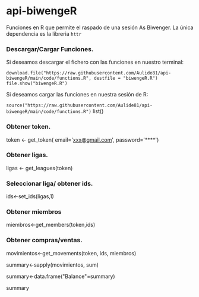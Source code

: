 # api-biwengeR

Funciones en R que permite el raspado de una sesión As Biwenger. La única dependencia es la libreria `httr`

### Descargar/Cargar Funciones.

Si deseamos descargar el fichero con las funciones en nuestro terminal:

`download.file("https://raw.githubusercontent.com/Aulide81/api-biwengeR/main/code/functions.R", destfile = "biwengeR.R")`
`file.show("biwengeR.R")`

Si deseamos cargar las funciones en nuestra sesión de R:

 `source("https://raw.githubusercontent.com/Aulide81/api-biwengeR/main/code/functions.R")` 
 list()

### Obtener token.

token <- get_token( email='xxx@gmail.com', password='****')

### Obtener ligas.

ligas <- get_leagues(token)

### Seleccionar liga/ obtener ids.

ids<-set_ids(ligas,1)

### Obtener miembros

miembros<-get_members(token,ids)

### Obtener compras/ventas.

movimientos<-get_movements(token, ids, miembros)

summary<-sapply(movimientos, sum)

summary<-data.frame("Balance"=summary)

summary
